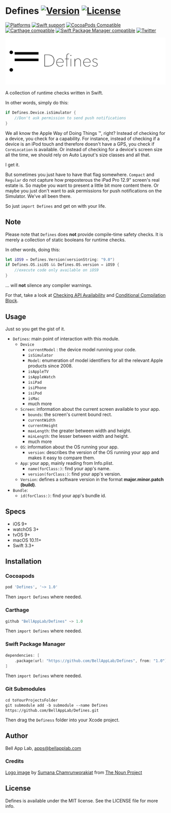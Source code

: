 # Defines [![Version](https://img.shields.io/badge/Version-1.0.2-black.svg?style=flat)](#installation) [![License](https://img.shields.io/cocoapods/l/Defines.svg?style=flat)](#license)

[![Platforms](https://img.shields.io/badge/Platforms-iOS|watchOS|tvOS|macOS-brightgreen.svg?style=flat)](#installation)
[![Swift support](https://img.shields.io/badge/Swift-3.3%20%7C%204.1%20%7C%204.2-red.svg?style=flat)](#swift-versions-support)
[![CocoaPods Compatible](https://img.shields.io/cocoapods/v/Defines.svg?style=flat&label=CocoaPods)](https://cocoapods.org/pods/Defines)
[![Carthage compatible](https://img.shields.io/badge/Carthage-compatible-4BC51D.svg?style=flat)](https://github.com/Carthage/Carthage)
[![Swift Package Manager compatible](https://img.shields.io/badge/SPM-compatible-orange.svg?style=flat)](https://github.com/apple/swift-package-manager)
[![Twitter](https://img.shields.io/badge/Twitter-@BellAppLab-blue.svg?style=flat)](http://twitter.com/BellAppLab)

![Defines](./Images/defines.png)

A collection of runtime checks written in Swift.

In other words, simply do this:

```swift
if Defines.Device.isSimulator {
    //Don't ask permission to send push notifications
}
```

We all know the Apple Way of Doing Things ™, right? Instead of checking for a device, you check for a capability. For instance, instead of checking if a device is an iPod touch and therefore doesn't have a GPS, you check if `CoreLocation` is available. Or instead of checking for a device's screen size all the time, we should rely on Auto Layout's size classes and all that. 

I get it. 

But sometimes you just have to have that flag somewhere. `Compact` and `Regular` do not capture how preposterous the iPad Pro 12.9" screen's real estate is. So maybe you want to present a little bit more content there. Or maybe you just don't want to ask permissions for push notifications on the Simulator. We've all been there.

So just `import Defines` and get on with your life. 

## Note

Please note that `Defines` does **not** provide compile-time safety checks. It is merely a collection of static booleans for runtime checks. 

In other words, doing this:

```swift
let iOS9 = Defines.Version(versionString: "9.0")
if Defines.OS.isiOS && Defines.OS.version = iOS9 {
    //execute code only available on iOS9
}
```

... will **not** silence any compiler warnings. 

For that, take a look at [Checking API Availability](https://docs.swift.org/swift-book/LanguageGuide/ControlFlow.html#ID523) and  [Conditional Compilation Block](https://docs.swift.org/swift-book/ReferenceManual/Statements.html#ID539).

## Usage

Just so you get the gist of it.

- `Defines`: main point of interaction with this module.
    - `Device`
        - `currentModel` : the device model running your code.
        - `isSimulator`
        - `Model`: enumeration of model identifiers for all the relevant Apple products since 2008.
        - `isAppleTV`
        - `isAppleWatch`
        - `isiPad`
        - `isiPhone`
        - `isiPod`
        - `isMac`
        - much more
    - `Screen`: information about the current screen available to your app.
        - `bounds`: the screen's current bound rect.
        - `currentWidth`
        - `currentHeight`
        - `maxLength`: the greater between width and height.
        - `minLength`: the lesser between width and height.
        - much more
    - `OS`: information about the OS running your app.
        - `version`: describes the version of the OS running your app and makes it easy to compare them.
    - `App`: your app, mainly reading from Info.plist.
        - `name(forClass:)`:  find your app's name.
        - `version(forClass:)`: find your app's version.
    - `Version`: defines a software version in the format **major.minor.patch (build)**.
- `Bundle`:
    - `id(forClass:)`: find your app's bundle id.

## Specs

* iOS 9+
* watchOS 3+
* tvOS 9+
* macOS 10.11+
* Swift 3.3+

## Installation

### Cocoapods

```ruby
pod 'Defines', '~> 1.0'
```

Then `import Defines` where needed.

### Carthage

```swift
github "BellAppLab/Defines" ~> 1.0
```

Then `import Defines` where needed.

### Swift Package Manager

```swift
dependencies: [
    .package(url: "https://github.com/BellAppLab/Defines", from: "1.0")
]
```

Then `import Defines` where needed.

### Git Submodules

```shell
cd toYourProjectsFolder
git submodule add -b submodule --name Defines https://github.com/BellAppLab/Defines.git
```

Then drag the `Definess` folder into your Xcode project.

## Author

Bell App Lab, apps@bellapplab.com

### Credits

[Logo image](https://thenounproject.com/search/?q=define&i=659840#) by [Sumana Chamrunworakiat](https://thenounproject.com/windy.windysky) from [The Noun Project](https://thenounproject.com/)

## License

Defines is available under the MIT license. See the LICENSE file for more info.
